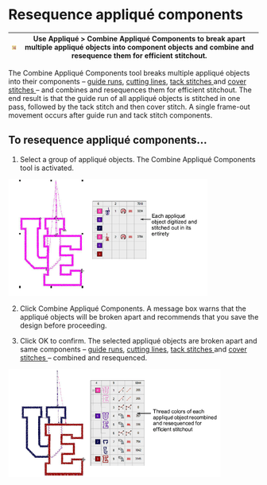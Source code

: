 # Resequence appliqué components

| ![CombineApplique.png](assets/CombineApplique.png) | Use Appliqué > Combine Appliqué Components to break apart multiple appliqué objects into component objects and combine and resequence them for efficient stitchout. |
| -------------------------------------------------- | ------------------------------------------------------------------------------------------------------------------------------------------------------------------- |

The Combine Appliqué Components tool breaks multiple appliqué objects into their components – [guide runs](../../glossary/glossary#guide-runs), [cutting lines](../../glossary/glossary#cutting-lines), [tack stitches ](../../glossary/glossary)and [cover stitches ](../../glossary/glossary)– and combines and resequences them for efficient stitchout. The end result is that the guide run of all appliqué objects is stitched in one pass, followed by the tack stitch and then cover stitch. A single frame-out movement occurs after guide run and tack stitch components.

## To resequence appliqué components...

1. Select a group of appliqué objects. The Combine Appliqué Components tool is activated.

![CombineComponents2.png](assets/CombineComponents2.png)

2. Click Combine Appliqué Components. A message box warns that the appliqué objects will be broken apart and recommends that you save the design before proceeding.

3. Click OK to confirm. The selected appliqué objects are broken apart and same components – [guide runs](../../glossary/glossary#guide-runs), [cutting lines](../../glossary/glossary#cutting-lines), [tack stitches ](../../glossary/glossary)and [cover stitches ](../../glossary/glossary)– combined and resequenced.

![CombineComponents3.png](assets/CombineComponents3.png)
